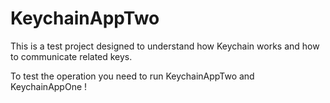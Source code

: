# KeychainAppTwo

This is a test project designed to understand how Keychain works and how to communicate related keys.

To test the operation you need to run KeychainAppTwo and KeychainAppOne !
